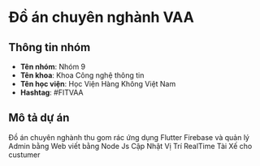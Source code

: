 # Đồ án chuyên nghành VAA
## Thông tin nhóm

- **Tên nhóm**: Nhóm 9
- **Tên khoa**: Khoa Công nghệ thông tin 
- **Tên học viện**: Học Viện Hàng Không Việt Nam 
- **Hashtag**: #FITVAA

## Mô tả dự án
Đồ án chuyên nghành thu gom rác ứng dụng Flutter Firebase và quản lý Admin bằng Web viết bằng Node Js Cập Nhật Vị Trí RealTime Tài Xế cho custumer

